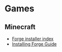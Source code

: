 # Games

## Minecraft

* [Forge installer index](http://files.minecraftforge.net/maven/net/minecraftforge/forge/)
* [Installing Forge Guide](https://minecraft.gamepedia.com/Mods/Installing_Forge_mods)
